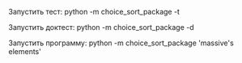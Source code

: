 Запустить тест:
    python -m choice_sort_package -t

Запустить доктест:
    python -m choice_sort_package -d

Запустить программу:
    python -m choice_sort_package 'massive's elements'